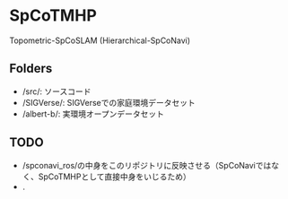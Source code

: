 # SpCoTMHP
Topometric-SpCoSLAM (Hierarchical-SpCoNavi)

## Folders
 - /src/: ソースコード
 - /SIGVerse/: SIGVerseでの家庭環境データセット
 - /albert-b/: 実環境オープンデータセット

## TODO
 - /spconavi_ros/の中身をこのリポジトリに反映させる（SpCoNaviではなく、SpCoTMHPとして直接中身をいじるため）
 - .

